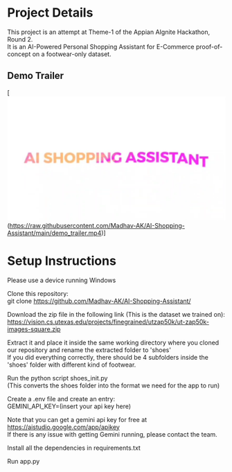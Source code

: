 # Project Details

This project is an attempt at Theme-1 of the Appian AIgnite Hackathon, Round 2.  
It is an AI-Powered Personal Shopping Assistant for E-Commerce proof-of-concept on a footwear-only dataset.  


## Demo Trailer
[![Demo](thumbnail.jpg)(https://raw.githubusercontent.com/Madhav-AK/AI-Shopping-Assistant/main/demo_trailer.mp4)]

# Setup Instructions

Please use a device running Windows  

Clone this repository:  
git clone https://github.com/Madhav-AK/AI-Shopping-Assistant/  

Download the zip file in the following link (This is the dataset we trained on):  
https://vision.cs.utexas.edu/projects/finegrained/utzap50k/ut-zap50k-images-square.zip  

Extract it and place it inside the same working directory where you cloned our repository and rename the extracted folder to 'shoes'  
If you did everything correctly, there should be 4 subfolders inside the 'shoes' folder with different kind of footwear.  

Run the python script shoes_init.py  
(This converts the shoes folder into the format we need for the app to run)  

Create a .env file and create an entry:  
GEMINI_API_KEY=(insert your api key here)  

Note that you can get a gemini api key for free at https://aistudio.google.com/app/apikey  
If there is any issue with getting Gemini running, please contact the team.  

Install all the dependencies in requirements.txt  

Run app.py  

